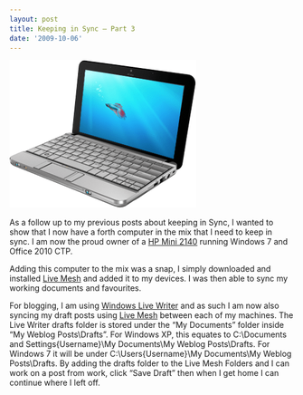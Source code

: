 ```yaml
---
layout: post
title: Keeping in Sync – Part 3
date: '2009-10-06'
---
```


![win7_notebook](../../assets/hp_mini_notebook_win7.png)

As a follow up to my previous posts about keeping in Sync, I wanted to show that I now have a forth computer in the mix that I need to keep in sync. I am now the proud owner of a [HP Mini 2140](http://h71016.www7.hp.com/html/interactive/mini2140/model.html) running Windows 7 and Office 2010 CTP.

Adding this computer to the mix was a snap, I simply downloaded and installed [Live Mesh](http://www.mesh.com) and added it to my devices. I was then able to sync my working documents and favourites.

For blogging, I am using [Windows Live Writer](http://download.live.com/) and as such I am now also syncing my draft posts using [Live Mesh](http://www.mesh.com/) between each of my machines. The Live Writer drafts folder is stored under the “My Documents” folder inside “My Weblog Posts\Drafts”. For Windows XP, this equates to C:\Documents and Settings\{Username}\My Documents\My Weblog Posts\Drafts. For Windows 7 it will be under C:\Users\{Username}\My Documents\My Weblog Posts\Drafts. By adding the drafts folder to the Live Mesh Folders and I can work on a post from work, click “Save Draft” then when I get home I can continue where I left off.
